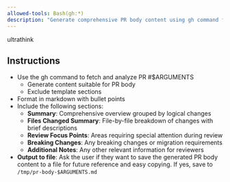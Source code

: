```yaml
---
allowed-tools: Bash(gh:*)
description: "Generate comprehensive PR body content using gh command for specified PR number"
---
```

ultrathink

## Instructions
- Use the gh command to fetch and analyze PR #$ARGUMENTS
  - Generate content suitable for PR body
  - Exclude template sections
- Format in markdown with bullet points
- Include the following sections:
  - **Summary**: Comprehensive overview grouped by logical changes
  - **Files Changed Summary**: File-by-file breakdown of changes with brief descriptions
  - **Review Focus Points**: Areas requiring special attention during review
  - **Breaking Changes**: Any breaking changes or migration requirements
  - **Additional Notes**: Any other relevant information for reviewers
- **Output to file**: Ask the user if they want to save the generated PR body content to a file for future reference and easy copying. If yes, save to `/tmp/pr-body-$ARGUMENTS.md`
